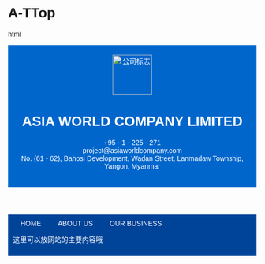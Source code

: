 # A-TTop
html
<!DOCTYPE html>
<html>
<head>
    <title>Asia World Company</title>
    <style>
        body {
            margin: 0;
            font-family: Arial, sans-serif;
        }
        header {
            background-color: #0066cc;
            color: white;
            padding: 20px;
            text-align: center;
        }
        nav {
            background-color: #004499;
            padding: 10px;
        }
        nav a {
            color: white;
            text-decoration: none;
            margin: 0 15px;
        }
        main {
            padding: 20px;
        }
    </style>
</head>
<body>
    <header>
        <img src="https://example.com/your-logo.png" alt="公司标志" style="width: 80px; height: 80px; vertical-align: middle;">
        <h1>ASIA WORLD COMPANY LIMITED</h1>
        <p>+95 - 1 - 225 - 271<br>
            project@asiaworldcompany.com<br>
            No. (61 - 62), Bahosi Development, Wadan Street, Lanmadaw Township, Yangon, Myanmar</p>
    </header>
    <nav>
        <a href="#">HOME</a>
        <a href="#">ABOUT US</a>
        <a href="#">OUR BUSINESS
        <p>这里可以放网站的主要内容哦
